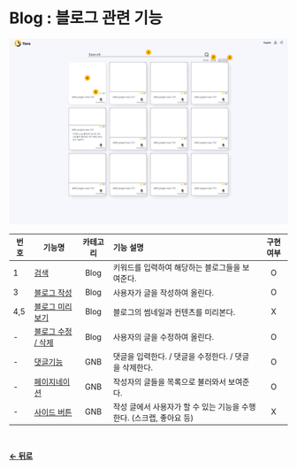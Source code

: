 # Blog : 블로그 관련 기능

![blog](/docs/image/Blog.png)

|  번호 | 기능명 | 카테고리 | 기능 설명 | 구현여부 |
| ----- | ----- | :------: | :-------- | :----: |
| 1 | [검색](/docs/Blog/Search.md) | Blog | 키워드를 입력하여 해당하는 블로그들을 보여준다. | O |
| 3 | [블로그 작성](/docs/Blog/Write.md) | Blog | 사용자가 글을 작성하여 올린다. | O |
| 4,5 | [블로그 미리보기](/docs/Blog/Preview.md) | Blog | 블로그의 썸네일과 컨텐츠를 미리본다. | X |
| - | [블로그 수정 / 삭제](/docs/Blog/Edit.md) | Blog | 사용자의 글을 수정하여 올린다. | O |
| - | [댓글기능](/docs/GNB/Reply.md) | GNB | 댓글을 입력한다. / 댓글을 수정한다. / 댓글을 삭제한다. | O |
| - | [페이지네이션](/docs/GNB/Pagination.md) | GNB | 작성자의 글들을 목록으로 불러와서 보여준다. | O |
| - | [사이드 버튼](/docs/GNB/SideBtn.md) | GNB | 작성 글에서 사용자가 할 수 있는 기능을 수행한다. (스크랩, 좋아요 등) | X |

<br/>

[**← 뒤로**](/readme.md)
